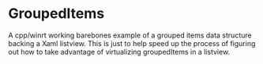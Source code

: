 # GroupedItems

A cpp/winrt working barebones example of a grouped items data structure backing a Xaml listview. 
This is just to help speed up the process of figuring out how to take advantage of virtualizing groupedItems in a listview.
